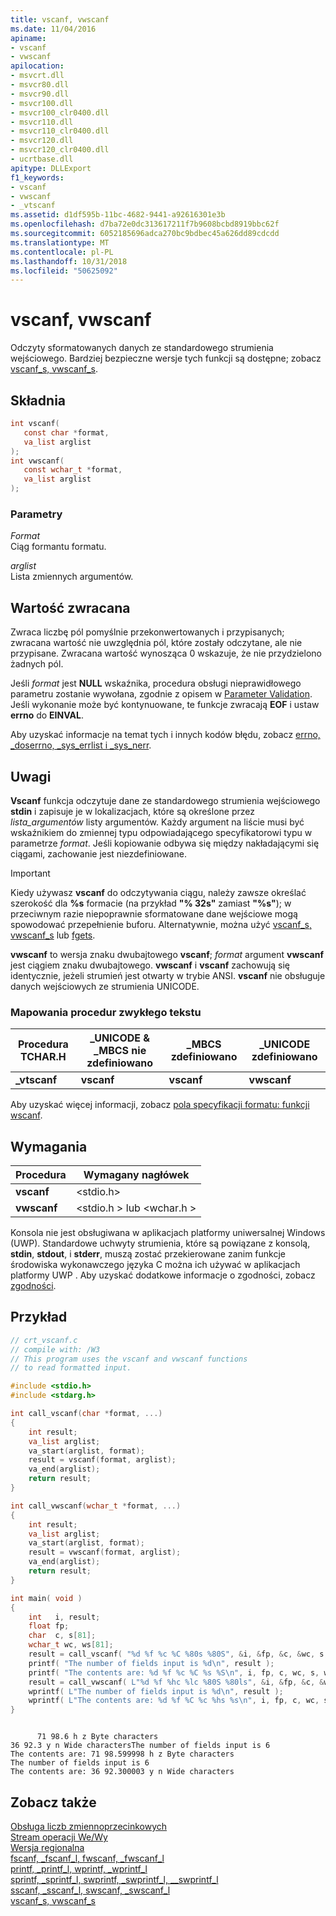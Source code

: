 ```yaml
---
title: vscanf, vwscanf
ms.date: 11/04/2016
apiname:
- vscanf
- vwscanf
apilocation:
- msvcrt.dll
- msvcr80.dll
- msvcr90.dll
- msvcr100.dll
- msvcr100_clr0400.dll
- msvcr110.dll
- msvcr110_clr0400.dll
- msvcr120.dll
- msvcr120_clr0400.dll
- ucrtbase.dll
apitype: DLLExport
f1_keywords:
- vscanf
- vwscanf
- _vtscanf
ms.assetid: d1df595b-11bc-4682-9441-a92616301e3b
ms.openlocfilehash: d7ba72e0dc313617211f7b9608bcbd8919bbc62f
ms.sourcegitcommit: 6052185696adca270bc9bdbec45a626dd89cdcdd
ms.translationtype: MT
ms.contentlocale: pl-PL
ms.lasthandoff: 10/31/2018
ms.locfileid: "50625092"
---
```

# <a name="vscanf-vwscanf"></a>vscanf, vwscanf

Odczyty sformatowanych danych ze standardowego strumienia wejściowego. Bardziej bezpieczne wersje tych funkcji są dostępne; zobacz [vscanf_s, vwscanf_s](vscanf-s-vwscanf-s.md).

## <a name="syntax"></a>Składnia

```C
int vscanf(
   const char *format,
   va_list arglist
);
int vwscanf(
   const wchar_t *format,
   va_list arglist
);

```

### <a name="parameters"></a>Parametry

*Format*<br/>
Ciąg formantu formatu.

*arglist*<br/>
Lista zmiennych argumentów.

## <a name="return-value"></a>Wartość zwracana

Zwraca liczbę pól pomyślnie przekonwertowanych i przypisanych; zwracana wartość nie uwzględnia pól, które zostały odczytane, ale nie przypisane. Zwracana wartość wynosząca 0 wskazuje, że nie przydzielono żadnych pól.

Jeśli *format* jest **NULL** wskaźnika, procedura obsługi nieprawidłowego parametru zostanie wywołana, zgodnie z opisem w [Parameter Validation](../../c-runtime-library/parameter-validation.md). Jeśli wykonanie może być kontynuowane, te funkcje zwracają **EOF** i ustaw **errno** do **EINVAL**.

Aby uzyskać informacje na temat tych i innych kodów błędu, zobacz [errno, _doserrno, _sys_errlist i _sys_nerr](../../c-runtime-library/errno-doserrno-sys-errlist-and-sys-nerr.md).

## <a name="remarks"></a>Uwagi

**Vscanf** funkcja odczytuje dane ze standardowego strumienia wejściowego **stdin** i zapisuje je w lokalizacjach, które są określone przez *lista_argumentów* listy argumentów. Każdy argument na liście musi być wskaźnikiem do zmiennej typu odpowiadającego specyfikatorowi typu w parametrze *format*. Jeśli kopiowanie odbywa się między nakładającymi się ciągami, zachowanie jest niezdefiniowane.

> [!IMPORTANT]
> Kiedy używasz **vscanf** do odczytywania ciągu, należy zawsze określać szerokość dla **%s** formacie (na przykład **"% 32s"** zamiast **"%s"**); w przeciwnym razie niepoprawnie sformatowane dane wejściowe mogą spowodować przepełnienie buforu. Alternatywnie, można użyć [vscanf_s, vwscanf_s](vscanf-s-vwscanf-s.md) lub [fgets](fgets-fgetws.md).

**vwscanf** to wersja znaku dwubajtowego **vscanf**; *format* argument **vwscanf** jest ciągiem znaku dwubajtowego. **vwscanf** i **vscanf** zachowują się identycznie, jeżeli strumień jest otwarty w trybie ANSI. **vscanf** nie obsługuje danych wejściowych ze strumienia UNICODE.

### <a name="generic-text-routine-mappings"></a>Mapowania procedur zwykłego tekstu

|Procedura TCHAR.H|_UNICODE & _MBCS nie zdefiniowano|_MBCS zdefiniowano|_UNICODE zdefiniowano|
|---------------------|------------------------------------|--------------------|-----------------------|
|**_vtscanf**|**vscanf**|**vscanf**|**vwscanf**|

Aby uzyskać więcej informacji, zobacz [pola specyfikacji formatu: funkcji wscanf](../../c-runtime-library/format-specification-fields-scanf-and-wscanf-functions.md).

## <a name="requirements"></a>Wymagania

|Procedura|Wymagany nagłówek|
|-------------|---------------------|
|**vscanf**|\<stdio.h>|
|**vwscanf**|\<stdio.h > lub \<wchar.h >|

Konsola nie jest obsługiwana w aplikacjach platformy uniwersalnej Windows (UWP). Standardowe uchwyty strumienia, które są powiązane z konsolą, **stdin**, **stdout**, i **stderr**, muszą zostać przekierowane zanim funkcje środowiska wykonawczego języka C można ich używać w aplikacjach platformy UWP . Aby uzyskać dodatkowe informacje o zgodności, zobacz [zgodności](../../c-runtime-library/compatibility.md).

## <a name="example"></a>Przykład

```C
// crt_vscanf.c
// compile with: /W3
// This program uses the vscanf and vwscanf functions
// to read formatted input.

#include <stdio.h>
#include <stdarg.h>

int call_vscanf(char *format, ...)
{
    int result;
    va_list arglist;
    va_start(arglist, format);
    result = vscanf(format, arglist);
    va_end(arglist);
    return result;
}

int call_vwscanf(wchar_t *format, ...)
{
    int result;
    va_list arglist;
    va_start(arglist, format);
    result = vwscanf(format, arglist);
    va_end(arglist);
    return result;
}

int main( void )
{
    int   i, result;
    float fp;
    char  c, s[81];
    wchar_t wc, ws[81];
    result = call_vscanf( "%d %f %c %C %80s %80S", &i, &fp, &c, &wc, s, ws );
    printf( "The number of fields input is %d\n", result );
    printf( "The contents are: %d %f %c %C %s %S\n", i, fp, c, wc, s, ws);
    result = call_vwscanf( L"%d %f %hc %lc %80S %80ls", &i, &fp, &c, &wc, s, ws );
    wprintf( L"The number of fields input is %d\n", result );
    wprintf( L"The contents are: %d %f %C %c %hs %s\n", i, fp, c, wc, s, ws);
}

```

```Output

      71 98.6 h z Byte characters
36 92.3 y n Wide charactersThe number of fields input is 6
The contents are: 71 98.599998 h z Byte characters
The number of fields input is 6
The contents are: 36 92.300003 y n Wide characters
```

## <a name="see-also"></a>Zobacz także

[Obsługa liczb zmiennoprzecinkowych](../../c-runtime-library/floating-point-support.md)<br/>
[Stream operacji We/Wy](../../c-runtime-library/stream-i-o.md)<br/>
[Wersja regionalna](../../c-runtime-library/locale.md)<br/>
[fscanf, _fscanf_l, fwscanf, _fwscanf_l](fscanf-fscanf-l-fwscanf-fwscanf-l.md)<br/>
[printf, _printf_l, wprintf, _wprintf_l](printf-printf-l-wprintf-wprintf-l.md)<br/>
[sprintf, _sprintf_l, swprintf, _swprintf_l, \__swprintf_l](sprintf-sprintf-l-swprintf-swprintf-l-swprintf-l.md)<br/>
[sscanf, _sscanf_l, swscanf, _swscanf_l](sscanf-sscanf-l-swscanf-swscanf-l.md)<br/>
[vscanf_s, vwscanf_s](vscanf-s-vwscanf-s.md)<br/>
